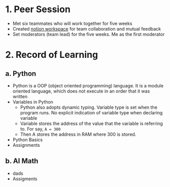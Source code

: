 # 1. Peer Session
* Met six teammates who will work together for five weeks
* Created [notion workspace](https://www.notion.so/6962e24f8064447982c9d4fca3ce5062) for team collaboration and mutual feedback
* Set moderators (team lead) for the five weeks. Me as the first moderator

# 2. Record of Learning
## a. Python
- Python is a OOP (object oriented programming) language. It is a module oriented language, which does not execute in an order that it was written 
- Variables in Python
    * Python also adopts dynamic typing. Variable type is set when the program runs. No explicit indication of variable type when declaring variable
    * Variable stores the address of the value that the variable is referring to. For say,
    ``` A = 300 ```
    * Then A stores the address in RAM where 300 is stored.
- Python Basics
- Assignments
## b. AI Math
- dads
- Assigments
##
